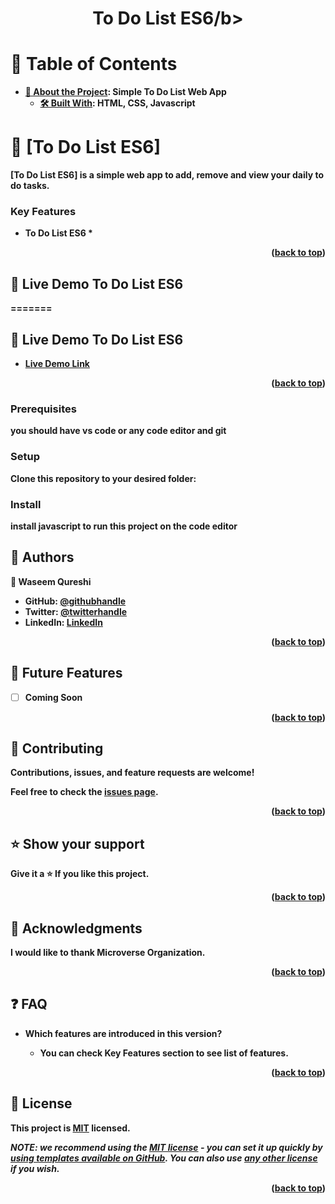 <div align="center">

  <h1><b>To Do List ES6/b></h1>

</div>

<!-- TABLE OF CONTENTS -->

# 📗 Table of Contents

- [📖 About the Project](#about-project): Simple To Do List Web App
  - [🛠 Built With](#Html,css,javascript): HTML, CSS, Javascript


<!-- PROJECT DESCRIPTION -->

# 📖 [To Do List ES6] <a name="about-project"></a>

[To Do List ES6] is a simple web app to add, remove and view your daily to do tasks.

### Key Features <a name="key-features"></a>

* To Do List ES6 *

<p align="right">(<a href="#readme-top">back to top</a>)</p>

<!-- LIVE DEMO -->

## 🚀 Live Demo <a name="https://github.com/waseemqureshi2020/To-Do-List-ES6">To Do List ES6</a>
=======
## 🚀 Live Demo <a name="https://waseemqureshi2020.github.io/New-Webpacks-Boilerplate/">To Do List ES6</a>


- [Live Demo Link](https://waseemqureshi2020.github.io/To-Do-List-ES6/)

<p align="right">(<a href="#readme-top">back to top</a>)</p>

### Prerequisites
you should have vs code or any code editor and git


<!--
Example command:

```sh
 gem install rails
```
 -->

### Setup

Clone this repository to your desired folder:

<!--
Example commands:

```sh
  cd my-folder
  git clone git@github.com:myaccount/my-project.git
```
--->

### Install
install javascript to run this project on the code editor

<!--
Example command:

```sh
  cd my-project
  gem install
```
--->


<!-- AUTHORS -->

## 👥 Authors <a name="Waseem Qureshi"></a>

👤 **Waseem Qureshi**

- GitHub: [@githubhandle](https://github.com/waseemqureshi2020)
- Twitter: [@twitterhandle](https://twitter.com/WASEEMQ2020)
- LinkedIn: [LinkedIn](https://www.linkedin.com/m/in/xfitness-x-784212244)

<p align="right">(<a href="#readme-top">back to top</a>)</p>

## 🔭 Future Features <a name="future-features"></a>

- [ ] **Coming Soon**

<p align="right">(<a href="#readme-top">back to top</a>)</p>

<!-- CONTRIBUTING -->

## 🤝 Contributing <a name="contributing"></a>

Contributions, issues, and feature requests are welcome!

Feel free to check the [issues page](../../issues/).

<p align="right">(<a href="#readme-top">back to top</a>)</p>

<!-- SUPPORT -->

## ⭐️ Show your support <a name="support"></a>

Give it a ⭐️ If you like this project.

<p align="right">(<a href="#readme-top">back to top</a>)</p>

<!-- ACKNOWLEDGEMENTS -->

## 🙏 Acknowledgments <a name="acknowledgements"></a>

I would like to thank Microverse Organization.

<p align="right">(<a href="#readme-top">back to top</a>)</p>

<!-- FAQ (optional) -->

## ❓ FAQ <a name="faq"></a>

- **Which features are introduced in this version?**

  - You can check Key Features section to see list of features.

<p align="right">(<a href="#readme-top">back to top</a>)</p>

<!-- LICENSE -->

## 📝 License <a name="license"></a>

This project is [MIT](./LICENSE) licensed.

_NOTE: we recommend using the [MIT license](https://choosealicense.com/licenses/mit/) - you can set it up quickly by [using templates available on GitHub](https://docs.github.com/en/communities/setting-up-your-project-for-healthy-contributions/adding-a-license-to-a-repository). You can also use [any other license](https://choosealicense.com/licenses/) if you wish._

<p align="right">(<a href="#readme-top">back to top</a>)</p>